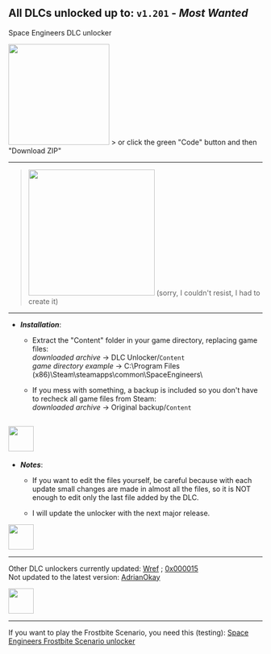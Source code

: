 ## All DLCs unlocked up to: `v1.201` - *Most Wanted*

Space Engineers DLC unlocker

<!-- DOWNLOAD LINK: https://github.com/Lamer87/Space_Engineers_DLC_unlocker/archive/refs/heads/main.zip -->
[<img src="https://i.ibb.co/JxM2nh7/Donwload-button-png-LITE.png" width="200"/>](https://github.com/Lamer87/Space_Engineers_DLC_unlocker/archive/refs/heads/main.zip) > or click the green "Code" button and then "Download ZIP"

---
> [<img src="https://i.ibb.co/QMrP5yL/SEmw-lol.jpg" width="250"/>](https://youtu.be/dQw4w9WgXcQ) (sorry, I couldn't resist, I had to create it)
---
- ***Installation***:

  - Extract the "Content" folder in your game directory, replacing game files:  
*downloaded archive* -> DLC Unlocker/`Content`  
*game directory example* -> C:\Program Files (x86)\Steam\steamapps\common\SpaceEngineers\


  - If you mess with something, a backup is included so you don't have to recheck all game files from Steam:  
*downloaded archive* -> Original backup/`Content`

[<img src="https://i.ibb.co/h7hwpbn/Empty-png.png" width="50"/>](https://github.com/Lamer87/Space_Engineers_DLC_unlocker)
---
- ***Notes***:

  - If you want to edit the files yourself, be careful because with each update small changes are made in almost all the files, so it is NOT enough to edit only the last file added by the DLC.

  - I will update the unlocker with the next major release.

[<img src="https://i.ibb.co/h7hwpbn/Empty-png.png" width="50"/>](https://github.com/Lamer87/Space_Engineers_DLC_unlocker)

---

Other DLC unlockers currently updated: [Wref](https://github.com/wrefgtzweve/SpaceEngineersDLCUnlocker) ; [0x000015](https://github.com/0x000015/SpaceEngineers-DLC-Bypass)  
Not updated to the latest version: [AdrianOkay](https://github.com/AdrianOkay/SpaceEngineersDLC-Unlocker)  

[<img src="https://i.ibb.co/h7hwpbn/Empty-png.png" width="50"/>](https://github.com/Lamer87/Space_Engineers_DLC_unlocker)

---
If you want to play the Frostbite Scenario, you need this (testing): [Space Engineers Frostbite Scenario unlocker](https://github.com/Lamer87/Space-Engineers-Frostbite-Scenario-Unlocker)  
  
  
